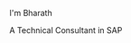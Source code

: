 I'm Bharath 

A Technical Consultant in SAP 
<!---
BharathJake/BharathJake is a ✨ special ✨ repository because its `README.md` (this file) appears on your GitHub profile.
You can click the Preview link to take a look at your changes.
--->

